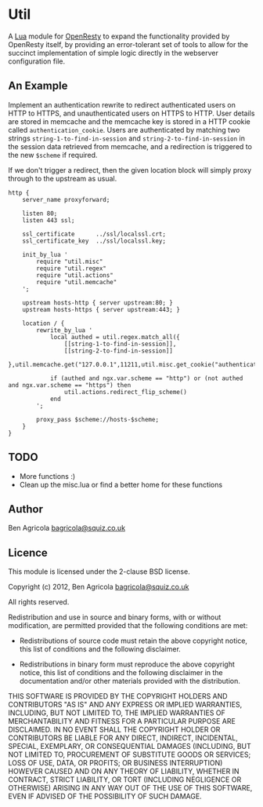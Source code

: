 # Util

A [Lua](http://www.lua.org) module for [OpenResty](http://openresty.org) to expand the functionality provided by OpenResty itself, by providing an error-tolerant set of tools to allow for the succinct implementation of simple logic directly in the webserver configuration file.  


## An Example
Implement an authentication rewrite to redirect authenticated users on HTTP to HTTPS, and unauthenticated users on HTTPS to HTTP. User details are stored in memcache and the memcache key is stored in a HTTP cookie called `authentication_cookie`. Users are authenticated by matching two strings `string-1-to-find-in-session` and `string-2-to-find-in-session` in the session data retrieved from memcache, and a redirection is triggered to the new `$scheme` if required.

If we don't trigger a redirect, then the given location block will simply proxy through to the upstream as usual.

```
http {
	server_name proxyforward;

	listen 80;
	listen 443 ssl;

    ssl_certificate      ../ssl/localssl.crt;
    ssl_certificate_key  ../ssl/localssl.key;

    init_by_lua '
        require "util.misc"
        require "util.regex"
        require "util.actions"
        require "util.memcache"
    ';

	upstream hosts-http { server upstream:80; }
	upstream hosts-https { server upstream:443; }

	location / {
	    rewrite_by_lua '
	        local authed = util.regex.match_all({
	            [[string-1-to-find-in-session]],
	            [[string-2-to-find-in-session]]
	        },util.memcache.get("127.0.0.1",11211,util.misc.get_cookie("authentication_cookie")))

	        if (authed and ngx.var.scheme == "http") or (not authed and ngx.var.scheme == "https") then
	            util.actions.redirect_flip_scheme()
	        end
	    ';

	    proxy_pass $scheme://hosts-$scheme;
	}
}
```

## TODO
* More functions :) 
* Clean up the misc.lua or find a better home for these functions

## Author

Ben Agricola <bagricola@squiz.co.uk>

## Licence

This module is licensed under the 2-clause BSD license.

Copyright (c) 2012, Ben Agricola <bagricola@squiz.co.uk>

All rights reserved.

Redistribution and use in source and binary forms, with or without modification, are permitted provided that the following conditions are met:

* Redistributions of source code must retain the above copyright notice, this list of conditions and the following disclaimer.

* Redistributions in binary form must reproduce the above copyright notice, this list of conditions and the following disclaimer in the documentation and/or other materials provided with the distribution.

THIS SOFTWARE IS PROVIDED BY THE COPYRIGHT HOLDERS AND CONTRIBUTORS "AS IS" AND ANY EXPRESS OR IMPLIED WARRANTIES, INCLUDING, BUT NOT LIMITED TO, THE IMPLIED WARRANTIES OF MERCHANTABILITY AND FITNESS FOR A PARTICULAR PURPOSE ARE DISCLAIMED. IN NO EVENT SHALL THE COPYRIGHT HOLDER OR CONTRIBUTORS BE LIABLE FOR ANY DIRECT, INDIRECT, INCIDENTAL, SPECIAL, EXEMPLARY, OR CONSEQUENTIAL DAMAGES (INCLUDING, BUT NOT LIMITED TO, PROCUREMENT OF SUBSTITUTE GOODS OR SERVICES; LOSS OF USE, DATA, OR PROFITS; OR BUSINESS INTERRUPTION) HOWEVER CAUSED AND ON ANY THEORY OF LIABILITY, WHETHER IN CONTRACT, STRICT LIABILITY, OR TORT (INCLUDING NEGLIGENCE OR OTHERWISE) ARISING IN ANY WAY OUT OF THE USE OF THIS SOFTWARE, EVEN IF ADVISED OF THE POSSIBILITY OF SUCH DAMAGE.
